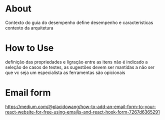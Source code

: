 # About
Contexto do guia do desempenho
define desempenho e caracteristicas
contexto da arquitetura

# How to Use
definição das propriedades e ligração entre as itens
não é indicado a seleção de casos de testes, as sugestões devem ser mantidas a não ser que vc seja um especialista
as ferramentas são opicionais

# Email form
https://medium.com/@placidowang/how-to-add-an-email-form-to-your-react-website-for-free-using-emailjs-and-react-hook-form-7267d6365291